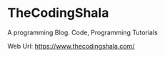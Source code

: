 # TheCodingShala
A programming Blog.
Code, Programming Tutorials 

Web Url: https://www.thecodingshala.com/
